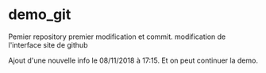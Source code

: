 # demo_git
Pemier repository
premier modification et commit.
modification de l'interface site de github

Ajout d'une nouvelle info le 08/11/2018 à 17:15. 
Et on peut continuer la demo.
